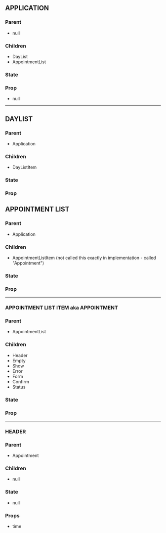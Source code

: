 ## APPLICATION

### Parent

- null

### Children

- DayList
- AppointmentList

### State

### Prop

- null

---

## DAYLIST

### Parent

- Application

### Children

- DayListItem

### State

### Prop

## APPOINTMENT LIST

### Parent

- Application

### Children

- AppointmentListItem (not called this exactly in implementation - called "Appointment")

### State

### Prop

---

### APPOINTMENT LIST ITEM aka APPOINTMENT

### Parent

- AppointmentList

### Children

- Header
- Empty
- Show
- Error
- Form
- Confirm
- Status

### State

### Prop

---

### HEADER

### Parent

- Appointment

### Children

- null

### State

- null

### Props

- time
